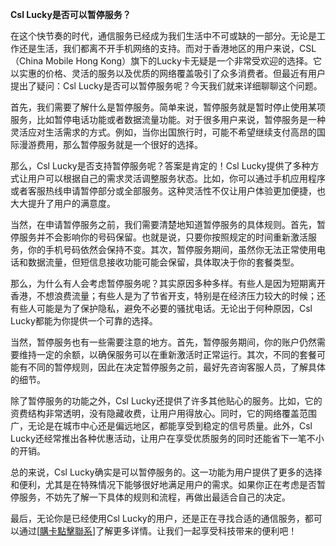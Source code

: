 **Csl Lucky是否可以暂停服务？**

在这个快节奏的时代，通信服务已经成为我们生活中不可或缺的一部分。无论是工作还是生活，我们都离不开手机网络的支持。而对于香港地区的用户来说，CSL（China Mobile Hong Kong）旗下的Lucky卡无疑是一个非常受欢迎的选择。它以实惠的价格、灵活的服务以及优质的网络覆盖吸引了众多消费者。但最近有用户提出了疑问：Csl Lucky是否可以暂停服务呢？今天我们就来详细聊聊这个问题。

首先，我们需要了解什么是暂停服务。简单来说，暂停服务就是暂时停止使用某项服务，比如暂停电话功能或者数据流量功能。对于很多用户来说，暂停服务是一种灵活应对生活需求的方式。例如，当你出国旅行时，可能不希望继续支付高昂的国际漫游费用，那么暂停服务就是一个很好的选择。

那么，Csl Lucky是否支持暂停服务呢？答案是肯定的！Csl Lucky提供了多种方式让用户可以根据自己的需求灵活调整服务状态。比如，你可以通过手机应用程序或者客服热线申请暂停部分或全部服务。这种灵活性不仅让用户体验更加便捷，也大大提升了用户的满意度。

当然，在申请暂停服务之前，我们需要清楚地知道暂停服务的具体规则。首先，暂停服务并不会影响你的号码保留。也就是说，只要你按照规定的时间重新激活服务，你的手机号码依然会保持不变。其次，暂停服务期间，虽然你无法正常使用电话和数据流量，但短信息接收功能可能会保留，具体取决于你的套餐类型。

那么，为什么有人会考虑暂停服务呢？其实原因多种多样。有些人是因为短期离开香港，不想浪费流量；有些人是为了节省开支，特别是在经济压力较大的时候；还有些人可能是为了保护隐私，避免不必要的骚扰电话。无论出于何种原因，Csl Lucky都能为你提供一个可靠的选择。

当然，暂停服务也有一些需要注意的地方。首先，暂停服务期间，你的账户仍然需要维持一定的余额，以确保服务可以在重新激活时正常运行。其次，不同的套餐可能有不同的暂停规则，因此在决定暂停服务之前，最好先咨询客服人员，了解具体的细节。

除了暂停服务的功能之外，Csl Lucky还提供了许多其他贴心的服务。比如，它的资费结构非常透明，没有隐藏收费，让用户用得放心。同时，它的网络覆盖范围广，无论是在城市中心还是偏远地区，都能享受到稳定的信号质量。此外，Csl Lucky还经常推出各种优惠活动，让用户在享受优质服务的同时还能省下一笔不小的开销。

总的来说，Csl Lucky确实是可以暂停服务的。这一功能为用户提供了更多的选择和便利，尤其是在特殊情况下能够很好地满足用户的需求。如果你正在考虑是否暂停服务，不妨先了解一下具体的规则和流程，再做出最适合自己的决定。

最后，无论你是已经使用Csl Lucky的用户，还是正在寻找合适的通信服务，都可以通过[[購卡點擊聯系](https://t.me/s/esim1088)]了解更多详情。让我们一起享受科技带来的便利吧！